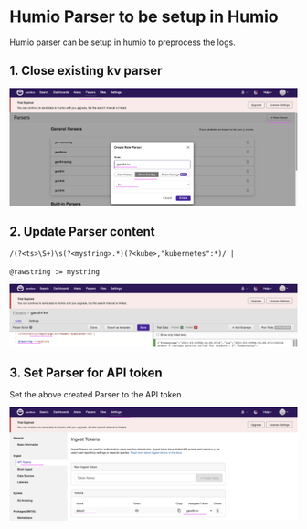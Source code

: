 # Humio Parser to be setup in Humio

Humio parser can be setup in humio to preprocess the logs.


## 1. Close existing kv parser

<img src="images/parser0.png">


## 2. Update Parser content

```
/(?<ts>\S+)\s(?<mystring>.*)(?<kube>,"kubernetes":*)/ |

@rawstring := mystring
```

<img src="images/parser1.png">


## 3. Set Parser for API token

Set the above created Parser to the API token.

<img src="images/parser2.png">

